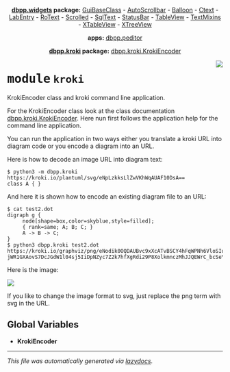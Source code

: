 <center>

**[dbpp.widgets](dbpp.widgets.md) package:** 
[GuiBaseClass](dbpp.widgets.GuiBaseClass.md) -
[AutoScrollbar](dbpp.widgets.AutoScrollbar.md) -
[Balloon](dbpp.widgets.Balloon.md) -
[Ctext](dbpp.widgets.Ctext.md) -
[LabEntry](dbpp.widgets.LabEntry.md) -
[RoText](dbpp.widgets.RoText.md) -
[Scrolled](dbpp.widgets.Scrolled.md) -
[SqlText](dbpp.widgets.SqlText.md) -
[StatusBar](dbpp.widgets.StatusBar.md) -
[TableView](dbpp.widgets.TableView.md) -
[TextMixins](dbpp.widgets.TextMixins.md) -
[XTableView](dbpp.widgets.XTableView.md) -
[XTreeView](dbpp.widgets.XTreeView.md) 

**apps:** [dbpp.peditor](dbpp.peditor.PumlEditor.md)

**[dbpp.kroki](dbpp.kroki.md) package:** 
[dbpp.kroki.KrokiEncoder](dbpp.kroki.KrokiEncoder.md)

</center>

<!-- markdownlint-disable -->

<a href="../dbpp/kroki/__init__.py#L0"><img align="right" style="float:right;" src="https://img.shields.io/badge/-source-cccccc?style=flat-square" /></a>

# <kbd>module</kbd> `kroki`
KrokiEncoder class and kroki command line application. 

For the KrokiEncoder class look at the class documentation  [dbpp.kroki.KrokiEncoder](dbpp.kroki.KrokiEncoder.md).  Here nun first follows the application help for the command line application. 

You can run the application in two ways either you translate  a kroki URL into diagram code or you encode a diagram into an URL. 

Here is how to decode an image URL into diagram text: 

```
$ python3 -m dbpp.kroki https://kroki.io/plantuml/svg/eNpLzkksLlZwVKhWqAUAF10DsA==
class A { }
``` 

And here it is shown how to encode an existing diagram file  to an URL: 

```
$ cat test2.dot
digraph g {
     node[shape=box,color=skyblue,style=filled];
     { rank=same; A; B; C; }
     A -> B -> C;
}
$ python3 dbpp.kroki test2.dot
https://kroki.io/graphviz/png/eNodik0OQDAUBvc9xXcATvBSCY4hFqWPNh6VloSIu_uZxWxmrB-jWR1GXAovS7DcJGdW1l04sj5IiDpNZyc7Z2k7hfXgRdi29P8XolkmnczMhJJQEWrC_bcSeYHqU03qVuoBopMgLA==
``` 

Here is the image: 

![](https://kroki.io/graphviz/png/eNodik0OQDAUBvc9xXcATvBSCY4hFqWPNh6VloSIu_uZxWxmrB-jWR1GXAovS7DcJGdW1l04sj5IiDpNZyc7Z2k7hfXgRdi29P8XolkmnczMhJJQEWrC_bcSeYHqU03qVuoBopMgLA==) 

If you like to change the image format to svg, just replace the png term with svg in the URL. 

**Global Variables**
---------------
- **KrokiEncoder**




---

_This file was automatically generated via [lazydocs](https://github.com/ml-tooling/lazydocs)._
